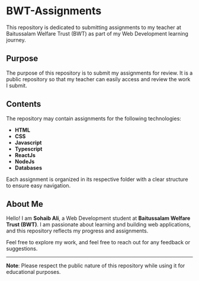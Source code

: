 # BWT-Assignments

This repository is dedicated to submitting assignments to my teacher at Baitussalam Welfare Trust (BWT) as part of my Web Development learning journey.

## Purpose

The purpose of this repository is to submit my assignments for review. It is a public repository so that my teacher can easily access and review the work I submit.

## Contents

The repository may contain assignments for the following technologies:

- **HTML**
- **CSS**
- **Javascript**
- **Typescript**
- **ReactJs**
- **NodeJs**
- **Databases**

Each assignment is organized in its respective folder with a clear structure to ensure easy navigation.

## About Me

Hello! I am **Sohaib Ali**, a Web Development student at **Baitussalam Welfare Trust (BWT)**. I am passionate about learning and building web applications, and this repository reflects my progress and assignments.

Feel free to explore my work, and feel free to reach out for any feedback or suggestions.

---
**Note**: Please respect the public nature of this repository while using it for educational purposes.
